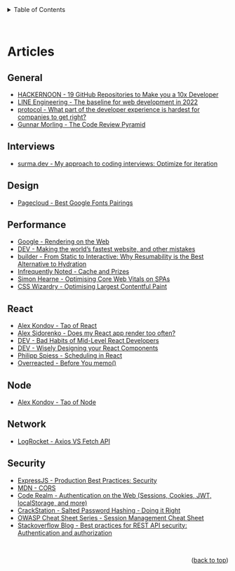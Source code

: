 <div id="top"></div>

<details>
  <summary>Table of Contents</summary>
  <a href="#articles">Articles</a>
  <ul>
    <li><a href="#general">General</a></li>
    <li><a href="#interviews">Interviews</a></li>
    <li><a href="#design">Design</a></li>
    <li><a href="#performance">Performance</a></li>
    <li><a href="#react">React</a></li>
    <li><a href="#node">Node</a></li>
    <li><a href="#network">Network</a></li>
    <li><a href="#security">Security</a></li>
    <li><a href="#youTube-channels">YouTube Channels</a></li>
  </ul>
</details>

&nbsp;

# Articles

## General

- [HACKERNOON - 19 GitHub Repositories to Make you a 10x Developer](https://hackernoon.com/19-github-repositories-to-make-you-a-10x-developer)
- [LINE Engineering - The baseline for web development in 2022](https://engineering.linecorp.com/en/blog/the-baseline-for-web-development-in-2022/)
- [protocol - What part of the developer experience is hardest for companies to get right?](https://www.protocol.com/braintrust/developer-experience-hardest-challenges)
- [Gunnar Morling - The Code Review Pyramid](https://www.morling.dev/blog/the-code-review-pyramid/)

## Interviews

- [surma.dev - My approach to coding interviews: Optimize for iteration](https://surma.dev/things/spreadsheet/index.html)

## Design

- [Pagecloud - Best Google Fonts Pairings](https://www.pagecloud.com/blog/best-google-fonts-pairings)

## Performance

- [Google - Rendering on the Web ](https://developers.google.com/web/updates/2019/02/rendering-on-the-web)
- [DEV - Making the world’s fastest website, and other mistakes](https://dev.to/tigt/making-the-worlds-fastest-website-and-other-mistakes-56na)
- [builder - From Static to Interactive: Why Resumability is the Best Alternative to Hydration](https://www.builder.io/blog/from-static-to-interactive-why-resumability-is-the-best-alternative-to-hydration)
- [Infrequently Noted - Cache and Prizes](https://infrequently.org/2022/03/cache-and-prizes/)
- [Simon Hearne - Optimising Core Web Vitals on SPAs](https://simonhearne.com/2022/core-web-vitals-on-spas/)
- [CSS Wizardry - Optimising Largest Contentful Paint](https://csswizardry.com/2022/03/optimising-largest-contentful-paint/)

## React

- [Alex Kondov - Tao of React](https://alexkondov.com/tao-of-react/)
- [Alex Sidorenko - Does my React app render too often?](https://alexsidorenko.com/blog/react-app-render-often/)
- [DEV - Bad Habits of Mid-Level React Developers](https://dev.to/srmagura/bad-habits-of-mid-level-react-developers-b41)
- [DEV - Wisely Designing your React Components](https://dev.to/mbarzeev/wisely-designing-your-react-components-4o0)
- [Philipp Spiess - Scheduling in React](https://philippspiess.com/scheduling-in-react/)
- [Overreacted - Before You memo()](https://overreacted.io/before-you-memo/)

## Node

- [Alex Kondov - Tao of Node](https://alexkondov.com/tao-of-node/)

## Network

- [LogRocket - Axios VS Fetch API](https://blog.logrocket.com/axios-vs-fetch-best-http-requests/)

## Security

- [ExpressJS - Production Best Practices: Security](https://expressjs.com/en/advanced/best-practice-security.html)
- [MDN - CORS](https://developer.mozilla.org/en-US/docs/Web/HTTP/CORS)
- [Code Realm - Authentication on the Web (Sessions, Cookies, JWT, localStorage, and more)](https://www.youtube.com/watch?v=2PPSXonhIck)
- [CrackStation - Salted Password Hashing - Doing it Right](https://crackstation.net/hashing-security.htm)
- [OWASP Cheat Sheet Series - Session Management Cheat Sheet](https://cheatsheetseries.owasp.org/cheatsheets/Session_Management_Cheat_Sheet.html)
- [Stackoverflow Blog - Best practices for REST API security: Authentication and authorization](https://stackoverflow.blog/2021/10/06/best-practices-for-authentication-and-authorization-for-rest-apis/)

&nbsp;

<p align="right">(<a href="#top">back to top</a>)</p>
